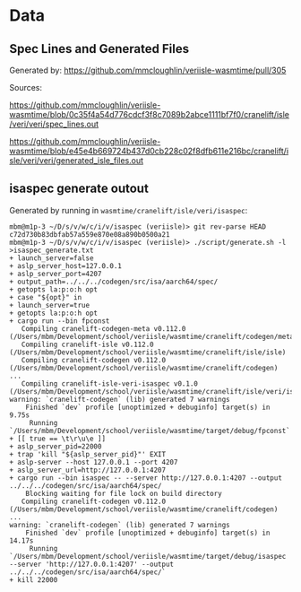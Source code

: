 # Data

## Spec Lines and Generated Files

Generated by: https://github.com/mmcloughlin/veriisle-wasmtime/pull/305

Sources:

https://github.com/mmcloughlin/veriisle-wasmtime/blob/0c35f4a54d776cdcf3f8c7089b2abce1111bf7f0/cranelift/isle/veri/veri/spec_lines.out

https://github.com/mmcloughlin/veriisle-wasmtime/blob/e45e4b669724b437d0cb228c02f8dfb611e216bc/cranelift/isle/veri/veri/generated_isle_files.out

## isaspec generate outout

Generated by running in `wasmtime/cranelift/isle/veri/isaspec`:
```
mbm@m1p-3 ~/D/s/v/w/c/i/v/isaspec (veriisle)> git rev-parse HEAD
c72d730b83dbfab57a559e870e08a890b0500a21
mbm@m1p-3 ~/D/s/v/w/c/i/v/isaspec (veriisle)> ./script/generate.sh -l >isaspec_generate.txt
+ launch_server=false
+ aslp_server_host=127.0.0.1
+ aslp_server_port=4207
+ output_path=../../../codegen/src/isa/aarch64/spec/
+ getopts la:p:o:h opt
+ case "${opt}" in
+ launch_server=true
+ getopts la:p:o:h opt
+ cargo run --bin fpconst
   Compiling cranelift-codegen-meta v0.112.0 (/Users/mbm/Development/school/veriisle/wasmtime/cranelift/codegen/meta)
   Compiling cranelift-isle v0.112.0 (/Users/mbm/Development/school/veriisle/wasmtime/cranelift/isle/isle)
   Compiling cranelift-codegen v0.112.0 (/Users/mbm/Development/school/veriisle/wasmtime/cranelift/codegen)
...
   Compiling cranelift-isle-veri-isaspec v0.1.0 (/Users/mbm/Development/school/veriisle/wasmtime/cranelift/isle/veri/isaspec)
warning: `cranelift-codegen` (lib) generated 7 warnings
    Finished `dev` profile [unoptimized + debuginfo] target(s) in 9.75s
     Running `/Users/mbm/Development/school/veriisle/wasmtime/target/debug/fpconst`
+ [[ true == \t\r\u\e ]]
+ aslp_server_pid=22000
+ trap 'kill "${aslp_server_pid}"' EXIT
+ aslp-server --host 127.0.0.1 --port 4207
+ aslp_server_url=http://127.0.0.1:4207
+ cargo run --bin isaspec -- --server http://127.0.0.1:4207 --output ../../../codegen/src/isa/aarch64/spec/
    Blocking waiting for file lock on build directory
   Compiling cranelift-codegen v0.112.0 (/Users/mbm/Development/school/veriisle/wasmtime/cranelift/codegen)
...
warning: `cranelift-codegen` (lib) generated 7 warnings
    Finished `dev` profile [unoptimized + debuginfo] target(s) in 14.17s
     Running `/Users/mbm/Development/school/veriisle/wasmtime/target/debug/isaspec --server 'http://127.0.0.1:4207' --output ../../../codegen/src/isa/aarch64/spec/`
+ kill 22000
```
